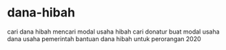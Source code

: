 # dana-hibah
 cari dana hibah  mencari modal usaha hibah  cari donatur buat modal usaha  dana usaha pemerintah  bantuan dana hibah untuk perorangan 2020
